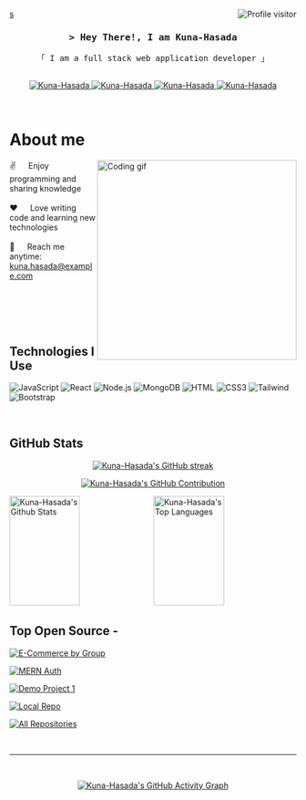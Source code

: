 <!--
<h2 align="center">
  Welcome to Kuna-Hasada World!
  <img src="https://media.giphy.com/media/hvRJCLFzcasrR4ia7z/giphy.gif" width="28">
</h2>
-->

<a href="https://komarev.com/ghpvc/?username=Kuna-Hasada">s
  <img align="right" src="https://komarev.com/ghpvc/?username=Kuna-Hasada&label=Visitors&color=0e75b6&style=flat" alt="Profile visitor" />
</a>

<!-- Intro  -->
<h3 align="center">
        <samp>&gt; Hey There!, I am
                <b>Kuna-Hasada</b>
        </samp>
</h3>

<p align="center"> 
  <samp>
    「 I am a full stack web application developer 」<br>
    <br>
  </samp>
</p>

<p align="center">
 <a href="#" target="blank">
  <img src="https://img.shields.io/badge/Website-DC143C?style=for-the-badge&logo=medium&logoColor=white" alt="Kuna-Hasada" />
 </a>
 <a href="https://linkedin.com/in/kunal" target="_blank">
  <img src="https://img.shields.io/badge/LinkedIn-0077B5?style=for-the-badge&logo=linkedin&logoColor=white" alt="Kuna-Hasada"/>
 </a>
 <a href="#" target="_blank">
  <img src="https://img.shields.io/badge/Twitter-1DA1F2?style=for-the-badge&logo=twitter&logoColor=white" alt="Kuna-Hasada" />
 </a>
 <a href="#" target="_blank">
  <img src="https://img.shields.io/badge/Instagram-fe4164?style=for-the-badge&logo=instagram&logoColor=white" alt="Kuna-Hasada" />
 </a> 
</p>
<br />

<!-- About Section -->
# About me
 
<p>
 <img align="right" width="350" src="/assets/programmer.gif" alt="Coding gif" />
  
 ✌️ &emsp; Enjoy programming and sharing knowledge <br/><br/>
 ❤️ &emsp; Love writing code and learning new technologies<br/><br/>
 📧 &emsp; Reach me anytime: kuna.hasada@example.com<br/><br/>
</p>

<br/>
<br/>
<br/>

## Technologies I Use

![JavaScript](https://img.shields.io/badge/JavaScript-F0DB4F?style=for-the-badge&labelColor=black&logo=javascript&logoColor=F0DB4F)
![React](https://img.shields.io/badge/-React-61DBFB?style=for-the-badge&labelColor=black&logo=react&logoColor=61DBFB)
![Node.js](https://img.shields.io/badge/Node.js-3C873A?style=for-the-badge&labelColor=black&logo=node.js&logoColor=3C873A)
![MongoDB](https://img.shields.io/badge/MongoDB-4EA94B?style=for-the-badge&logo=mongodb&logoColor=white)
![HTML](https://img.shields.io/badge/HTML5-E34F26?style=for-the-badge&logo=html5&logoColor=white)
![CSS3](https://img.shields.io/badge/CSS3-1572B6?style=for-the-badge&logo=css3&logoColor=white)
![Tailwind](https://img.shields.io/badge/Tailwind_CSS-092749?style=for-the-badge&logo=tailwindcss&logoColor=06B6D4&labelColor=000000)
![Bootstrap](https://img.shields.io/badge/Bootstrap-563D7C?style=for-the-badge&logo=bootstrap&logoColor=white)

<br/>

## GitHub Stats

<p align="center">
  <a href="https://github.com/Kuna-Hasada">
    <img src="https://github-readme-streak-stats.herokuapp.com/?user=Kuna-Hasada&theme=radical&border=7F3FBF&background=0D1117" alt="Kuna-Hasada's GitHub streak"/>
  </a>
</p>

<p align="center">
  <a href="https://github.com/Kuna-Hasada">
    <img src="https://github-profile-summary-cards.vercel.app/api/cards/profile-details?username=Kuna-Hasada&theme=radical" alt="Kuna-Hasada's GitHub Contribution"/>
  </a>
</p>

<a> 
    <a href="https://github.com/Kuna-Hasada"><img alt="Kuna-Hasada's Github Stats" src="https://denvercoder1-github-readme-stats.vercel.app/api?username=Kuna-Hasada&show_icons=true&count_private=true&theme=react&border_color=7F3FBF&bg_color=0D1117&title_color=F85D7F&icon_color=F8D866" height="192px" width="49.5%"/></a>
  <a href="https://github.com/Kuna-Hasada"><img alt="Kuna-Hasada's Top Languages" src="https://denvercoder1-github-readme-stats.vercel.app/api/top-langs/?username=Kuna-Hasada&langs_count=8&layout=compact&theme=react&border_color=7F3FBF&bg_color=0D1117&title_color=F85D7F&icon_color=F8D866" height="192px" width="49.5%"/></a>
</a>

<br/>

## Top Open Source -

[![E-Commerce by Group](https://github-readme-stats.vercel.app/api/pin/?username=Kuna-Hasada&repo=e-commerce_by_group&border_color=7F3FBF&bg_color=0D1117&title_color=C9D1D9&text_color=8B949E&icon_color=7F3FBF)](https://github.com/Kuna-Hasada/e-commerce_by_group)

[![MERN Auth](https://github-readme-stats.vercel.app/api/pin/?username=Kuna-Hasada&repo=mern-auth&border_color=7F3FBF&bg_color=0D1117&title_color=C9D1D9&text_color=8B949E&icon_color=7F3FBF)](https://github.com/Kuna-Hasada/mern-auth)

[![Demo Project 1](https://github-readme-stats.vercel.app/api/pin/?username=Kuna-Hasada&repo=demo_project1&border_color=7F3FBF&bg_color=0D1117&title_color=C9D1D9&text_color=8B949E&icon_color=7F3FBF)](https://github.com/Kuna-Hasada/demo_project1)

[![Local Repo](https://github-readme-stats.vercel.app/api/pin/?username=Kuna-Hasada&repo=localrepo&border_color=7F3FBF&bg_color=0D1117&title_color=C9D1D9&text_color=8B949E&icon_color=7F3FBF)](https://github.com/Kuna-Hasada/localrepo)

<p align="left">
  <a href="https://github.com/Kuna-Hasada?tab=repositories" target="_blank">
    <img alt="All Repositories" title="All Repositories" src="https://img.shields.io/badge/-All%20Repos-2962FF?style=for-the-badge&logo=koding&logoColor=white"/>
  </a>
</p>

<br/>
<hr/>
<br/>

<p align="center">
  <a href="https://github.com/Kuna-Hasada">
    <img src="https://github-readme-activity-graph.vercel.app/graph?username=Kuna-Hasada&custom_title=Kuna-Hasada's%20GitHub%20Activity%20Graph&bg_color=0D1117&color=7F3FBF&line=7F3FBF&point=7F3FBF&area_color=FFFFFF&title_color=FFFFFF&area=true" alt="Kuna-Hasada's GitHub Activity Graph"/>
  </a>
</p>

